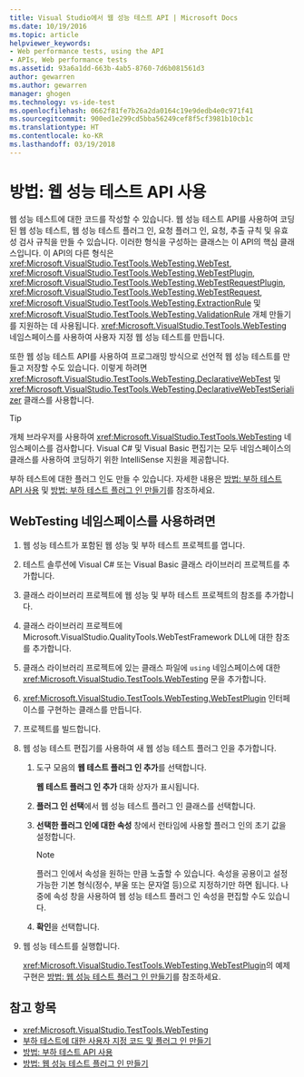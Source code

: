 ```yaml
---
title: Visual Studio에서 웹 성능 테스트 API | Microsoft Docs
ms.date: 10/19/2016
ms.topic: article
helpviewer_keywords:
- Web performance tests, using the API
- APIs, Web performance tests
ms.assetid: 93a6a1dd-663b-4ab5-8760-7d6b081561d3
author: gewarren
ms.author: gewarren
manager: ghogen
ms.technology: vs-ide-test
ms.openlocfilehash: 0662f81fe7b26a2da0164c19e9dedb4e0c971f41
ms.sourcegitcommit: 900ed1e299cd5bba56249cef8f5cf3981b10cb1c
ms.translationtype: HT
ms.contentlocale: ko-KR
ms.lasthandoff: 03/19/2018
---
```

# <a name="how-to-use-the-web-performance-test-api"></a>방법: 웹 성능 테스트 API 사용

웹 성능 테스트에 대한 코드를 작성할 수 있습니다. 웹 성능 테스트 API를 사용하여 코딩된 웹 성능 테스트, 웹 성능 테스트 플러그 인, 요청 플러그 인, 요청, 추출 규칙 및 유효성 검사 규칙을 만들 수 있습니다. 이러한 형식을 구성하는 클래스는 이 API의 핵심 클래스입니다. 이 API의 다른 형식은 <xref:Microsoft.VisualStudio.TestTools.WebTesting.WebTest>, <xref:Microsoft.VisualStudio.TestTools.WebTesting.WebTestPlugin>, <xref:Microsoft.VisualStudio.TestTools.WebTesting.WebTestRequestPlugin>, <xref:Microsoft.VisualStudio.TestTools.WebTesting.WebTestRequest>, <xref:Microsoft.VisualStudio.TestTools.WebTesting.ExtractionRule> 및 <xref:Microsoft.VisualStudio.TestTools.WebTesting.ValidationRule> 개체 만들기를 지원하는 데 사용됩니다. <xref:Microsoft.VisualStudio.TestTools.WebTesting> 네임스페이스를 사용하여 사용자 지정 웹 성능 테스트를 만듭니다.

 또한 웹 성능 테스트 API를 사용하여 프로그래밍 방식으로 선언적 웹 성능 테스트를 만들고 저장할 수도 있습니다. 이렇게 하려면 <xref:Microsoft.VisualStudio.TestTools.WebTesting.DeclarativeWebTest> 및 <xref:Microsoft.VisualStudio.TestTools.WebTesting.DeclarativeWebTestSerializer> 클래스를 사용합니다.

> [!TIP]
>  개체 브라우저를 사용하여 <xref:Microsoft.VisualStudio.TestTools.WebTesting> 네임스페이스를 검사합니다. Visual C# 및 Visual Basic 편집기는 모두 네임스페이스의 클래스를 사용하여 코딩하기 위한 IntelliSense 지원을 제공합니다.

 부하 테스트에 대한 플러그 인도 만들 수 있습니다. 자세한 내용은 [방법: 부하 테스트 API 사용](../test/how-to-use-the-load-test-api.md) 및 [방법: 부하 테스트 플러그 인 만들기](../test/how-to-create-a-load-test-plug-in.md)를 참조하세요.

## <a name="to-use-the-webtesting-namespace"></a>WebTesting 네임스페이스를 사용하려면

1.  웹 성능 테스트가 포함된 웹 성능 및 부하 테스트 프로젝트를 엽니다.

2.  테스트 솔루션에 Visual C# 또는 Visual Basic 클래스 라이브러리 프로젝트를 추가합니다.

3.  클래스 라이브러리 프로젝트에 웹 성능 및 부하 테스트 프로젝트의 참조를 추가합니다.

4.  클래스 라이브러리 프로젝트에 Microsoft.VisualStudio.QualityTools.WebTestFramework DLL에 대한 참조를 추가합니다.

5.  클래스 라이브러리 프로젝트에 있는 클래스 파일에 `using` 네임스페이스에 대한 <xref:Microsoft.VisualStudio.TestTools.WebTesting> 문을 추가합니다.

6.  <xref:Microsoft.VisualStudio.TestTools.WebTesting.WebTestPlugin> 인터페이스를 구현하는 클래스를 만듭니다.

7.  프로젝트를 빌드합니다.

8.  웹 성능 테스트 편집기를 사용하여 새 웹 성능 테스트 플러그 인을 추가합니다.

    1.  도구 모음의 **웹 테스트 플러그 인 추가**를 선택합니다.

         **웹 테스트 플러그 인 추가** 대화 상자가 표시됩니다.

    2.  **플러그 인 선택**에서 웹 성능 테스트 플러그 인 클래스를 선택합니다.

    3.  **선택한 플러그 인에 대한 속성** 창에서 런타임에 사용할 플러그 인의 초기 값을 설정합니다.

        > [!NOTE]
        > 플러그 인에서 속성을 원하는 만큼 노출할 수 있습니다. 속성을 공용이고 설정 가능한 기본 형식(정수, 부울 또는 문자열 등)으로 지정하기만 하면 됩니다. 나중에 속성 창을 사용하여 웹 성능 테스트 플러그 인 속성을 편집할 수도 있습니다.

    4.  **확인**을 선택합니다.

9. 웹 성능 테스트를 실행합니다.

     <xref:Microsoft.VisualStudio.TestTools.WebTesting.WebTestPlugin>의 예제 구현은 [방법: 웹 성능 테스트 플러그 인 만들기](../test/how-to-create-a-web-performance-test-plug-in.md)를 참조하세요.

## <a name="see-also"></a>참고 항목

- <xref:Microsoft.VisualStudio.TestTools.WebTesting>
- [부하 테스트에 대한 사용자 지정 코드 및 플러그 인 만들기](../test/create-custom-code-and-plug-ins-for-load-tests.md)
- [방법: 부하 테스트 API 사용](../test/how-to-use-the-load-test-api.md)
- [방법: 웹 성능 테스트 플러그 인 만들기](../test/how-to-create-a-web-performance-test-plug-in.md)